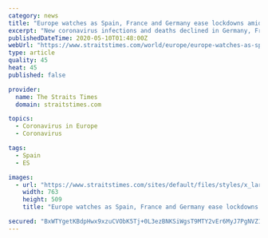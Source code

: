 ```yaml
---
category: news
title: "Europe watches as Spain, France and Germany ease lockdowns amid slowing coronavirus spread"
excerpt: "New coronavirus infections and deaths declined in Germany, France and Spain as all of Europe watches their efforts to gradually ease the lockdowns that sought to tame the pandemic.. Read more at straitstimes."
publishedDateTime: 2020-05-10T01:48:00Z
webUrl: "https://www.straitstimes.com/world/europe/europe-watches-as-spain-france-and-germany-ease-lockdowns-amid-slowing-coronavirus"
type: article
quality: 45
heat: 45
published: false

provider:
  name: The Straits Times
  domain: straitstimes.com

topics:
  - Coronavirus in Europe
  - Coronavirus

tags:
  - Spain
  - ES

images:
  - url: "https://www.straitstimes.com/sites/default/files/styles/x_large/public/articles/2020/05/10/ym-eiffel-100520.jpg?itok=KhuWOsEI"
    width: 763
    height: 509
    title: "Europe watches as Spain, France and Germany ease lockdowns amid slowing coronavirus spread"

secured: "BxWTYgetKBdpHwx9xzuCVObK5Tj+0L3ezBNKSiWgsT9MTY2vEr6MyJ7PgNVZ1Yu+Z9IlPsYAj8rF4YGydGhuAFDfyJpRwsYF2mhHs7DkcQ1lknuXgFEG8B8UU/yl6QnFmdzhsTFfRNZy/yw2oWsLexwtuanGLoQSLgvkHEoUoWNuOicAm85PmQv8Dxh+60gIVx+vdei0sQ25BGe+OI+upQBa1qGi7VoJKMBVy/k/237lWKgJih+hQeHB4MLbuwqLdF5JIqpPE+Eaw2K7YAikV3RU0UGPb39dsee2pbgrMwVzEQoEwkvmI/lJDpf4p5Yo;G0kNXYY5KQeKoK0ExdXTdQ=="
---
```


